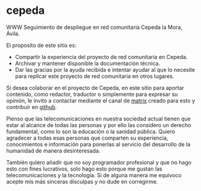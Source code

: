 # cepeda
WWW Seguimiento de despliegue en red comunitaria Cepeda la Mora, Ávila.

El proposito de este sitio es:

- Compartir la experiencia del proyecto de red comunitaria en Cepeda.
- Archivar y mantener disponible la documentación técnica.
- Dar las gracias por la ayuda recibida e intentar ayudar al que lo necesite para replicar este proyecto de red comunitaria en otros lugares.

Si desea colaborar en el proyecto de Cepeda, en este sitio para aportar contenido, como redactor, traductor o simplemente para expresar su opinión, le invito a contactar mediante el canal de [matrix](https://matrix.to/#/#hotspotcepeda:matrix.org) creado para esto y contribuir en [github](https://github.com/hotspotcepeda).

Pienso que las telecomunicaciones en nuestra sociedad actual tienen que estar al alcance de todas las personas y por ello las considero un derecho fundamental, como lo son la educación o la sanidad pública. Quiero agradecer a todas esas personas que comparten su experiencia, conocimientos e información para ponerlas al servicio del desarrollo de la humanidad de manera desinteresada.

También quiero añadir que no soy programador profesional y que no hago esto con fines lucrativos, solo hago esto porque me gustan las telecomunicaciones y la tecnología. Si de alguna manera me equivoco acepte mis más sinceras disculpas y no dude en corregirme.

